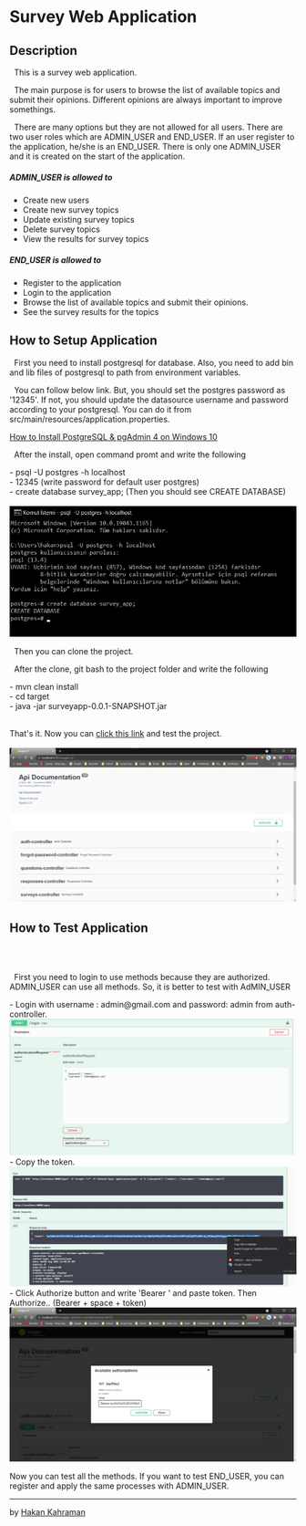 # Survey Web Application

## Description
<p>&nbsp; This is a survey web application.</p>
<p>&nbsp; The main purpose is for users to browse the list of available topics and submit their opinions. Different opinions are always important to improve somethings.</p>
<p>&nbsp; There are many options but they are not allowed for all users. There are two user roles which are ADMIN_USER and END_USER.
If an user register to the application, he/she is an END_USER. There is only one ADMIN_USER and it is created on the start of the application.</p>

##### ADMIN_USER is allowed to
- Create new users 
- Create new survey topics
- Update existing survey topics
- Delete survey topics
- View the results for survey topics

##### END_USER is allowed to
- Register to the application
- Login to the application
- Browse the list of available topics and submit their opinions. 
- See the survey results for the topics

## How to Setup Application
<p>&nbsp; First you need to install postgresql for database. Also, you need to add bin and lib files of postgresql to path from environment variables.</p>
<p>&nbsp; You can follow below link. But, you should set the postgres password as '12345'. If not, you should update the datasource username and password according to your postgresql. You can do it from src/main/resources/application.properties.</p>

[How to Install PostgreSQL & pgAdmin 4 on Windows 10](https://www.youtube.com/watch?v=e1MwsT5FJRQ&ab_channel=ProgrammingKnowledge)

<p>&nbsp; After the install, open command promt and write the following</p>
- psql -U postgres -h localhost <br/>
- 12345 (write password for default user postgres) <br/>
- create database survey_app; (Then you should see CREATE DATABASE)
<br/><br/>
<img src = "/images/cmd.jpg">
<br/>

<p>&nbsp; Then you can clone the project.</p>
<p>&nbsp; After the clone, git bash to the project folder and write the following</p>
- mvn clean install <br/>
- cd target <br/>
- java -jar surveyapp-0.0.1-SNAPSHOT.jar <br/><br/>

That's it. Now you can [click this link](http://localhost:8080/swagger-ui/) and test the project.
<br/><br/>
<img src = "/images/1.jpg">

## How to Test Application
<br/><br/>
<p>&nbsp; First you need to login to use methods because they are authorized. ADMIN_USER can use all methods. So, it is better to test with AdMIN_USER</p>
- Login with username : admin@gmail.com and password: admin from auth-controller.
<img src = "/images/2.jpg">
- Copy the token.
<img src = "/images/3.jpg">
- Click Authorize button and write 'Bearer ' and paste token. Then Authorize.. (Bearer + space + token)
<img src = "/images/4.jpg">

Now you can test all the methods. If you want to test END_USER, you can register and apply the same processes with ADMIN_USER.

---

by [Hakan Kahraman](https://github.com/hakankhrmn)
